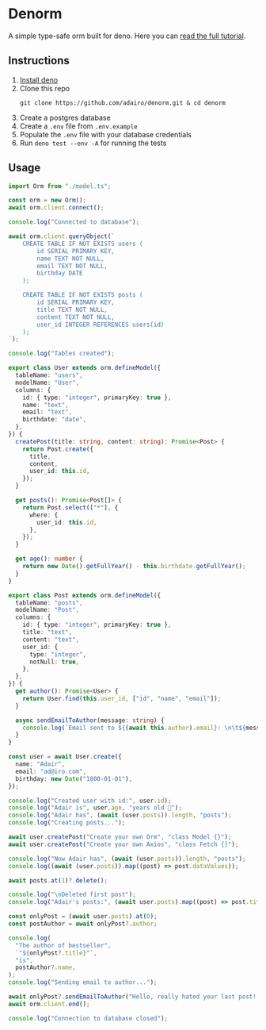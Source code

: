 # Denorm
A simple type-safe orm built for deno. Here you can [read the full tutorial](https://medium.com/@adairo.dev/construye-tu-propio-orm-con-typescript-y-postgres-sql-9c679076ab50).

## Instructions
1. [Install deno](https://docs.deno.com/runtime/#install-deno)
2. Clone this repo
    ```
    git clone https://github.com/adairo/denorm.git & cd denorm
    ```
3. Create a postgres database
4. Create a `.env` file from `.env.example`
5. Populate the `.env` file with your database credentials
6. Run `deno test --env -A` for running the tests

## Usage

```ts
import Orm from "./model.ts";

const orm = new Orm();
await orm.client.connect();

console.log("Connected to database");

await orm.client.queryObject(`
    CREATE TABLE IF NOT EXISTS users (
        id SERIAL PRIMARY KEY,
        name TEXT NOT NULL,
        email TEXT NOT NULL,
        birthday DATE
    );

    CREATE TABLE IF NOT EXISTS posts (
        id SERIAL PRIMARY KEY,
        title TEXT NOT NULL,
        content TEXT NOT NULL,
        user_id INTEGER REFERENCES users(id)
    );
`);

console.log("Tables created");

export class User extends orm.defineModel({
  tableName: "users",
  modelName: "User",
  columns: {
    id: { type: "integer", primaryKey: true },
    name: "text",
    email: "text",
    birthdate: "date",
  },
}) {
  createPost(title: string, content: string): Promise<Post> {
    return Post.create({
      title,
      content,
      user_id: this.id,
    });
  }

  get posts(): Promise<Post[]> {
    return Post.select(["*"], {
      where: {
        user_id: this.id,
      },
    });
  }

  get age(): number {
    return new Date().getFullYear() - this.birthdate.getFullYear();
  }
}

export class Post extends orm.defineModel({
  tableName: "posts",
  modelName: "Post",
  columns: {
    id: { type: "integer", primaryKey: true },
    title: "text",
    content: "text",
    user_id: {
      type: "integer",
      notNull: true,
    },
  },
}) {
  get author(): Promise<User> {
    return User.find(this.user_id, ["id", "name", "email"]);
  }

  async sendEmailToAuthor(message: string) {
    console.log(`Email sent to ${(await this.author).email}: \n\t${message}`);
  }
}

const user = await User.create({
  name: "Adair",
  email: "ad@iro.com",
  birthday: new Date("1800-01-01"),
});

console.log("Created user with id:", user.id);
console.log("Adair is", user.age, "years old 🦖");
console.log("Adair has", (await (user.posts)).length, "posts");
console.log("Creating posts...");

await user.createPost("Create your own Orm", "class Model {}");
await user.createPost("Create your own Axios", "class Fetch {}");

console.log("Now Adair has", (await (user.posts)).length, "posts");
console.log((await (user.posts)).map((post) => post.dataValues));

await posts.at(1)?.delete();

console.log("\nDeleted first post");
console.log("Adair's posts:", (await user.posts).map((post) => post.title));

const onlyPost = (await user.posts).at(0);
const postAuthor = await onlyPost?.author;

console.log(
  "The author of bestseller",
  `"${onlyPost?.title}"`,
  "is",
  postAuthor?.name,
);
console.log("Sending email to author...");

await onlyPost?.sendEmailToAuthor("Hello, really hated your last post! :D");
await orm.client.end();

console.log("Connection to database closed");
```